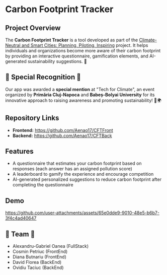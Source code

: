 # Carbon Footprint Tracker

## Project Overview
The **Carbon Footprint Tracker** is a tool developed as part of the [Climate-Neutral and Smart Cities: Planning, Piloting, Inspiring](https://research-and-innovation.ec.europa.eu/funding/funding-opportunities/funding-programmes-and-open-calls/horizon-europe/eu-missions-horizon-europe/climate-neutral-and-smart-cities_en) project. It helps individuals and organizations become more aware of their carbon footprint by providing an interactive questionnaire, gamification elements, and AI-generated sustainability suggestions. 🌱

## 🌟 **Special Recognition** 🌟
Our app was awarded a **special mention** at "Tech for Climate", an event organized by **Primăria Cluj-Napoca** and **Babeș-Bolyai University** for its innovative approach to raising awareness and promoting sustainability! 🎉🌍

## Repository Links
- **Frontend:** https://github.com/Aenao17/CFTFront
- **Backend:** https://github.com/Aenao17/CFTBack

## Features
- A questionnaire that estimates your carbon footprint based on responses (each answer has an assigned pollution score)
- A leaderboard to gamify the experience and encourage competition
- AI-generated personalized suggestions to reduce carbon footprint after completing the questionnaire

## Demo

https://github.com/user-attachments/assets/65e0dde9-9010-48e5-b6b7-3f4c4ad40647

## 🌟 Team 🌟
- Alexandru-Gabriel Oanea (FullStack)
- Cosmin Petriuc (FrontEnd)
- Diana Butnariu (FrontEnd)
- David Florea (BackEnd)
- Ovidiu Taciuc (BackEnd)

